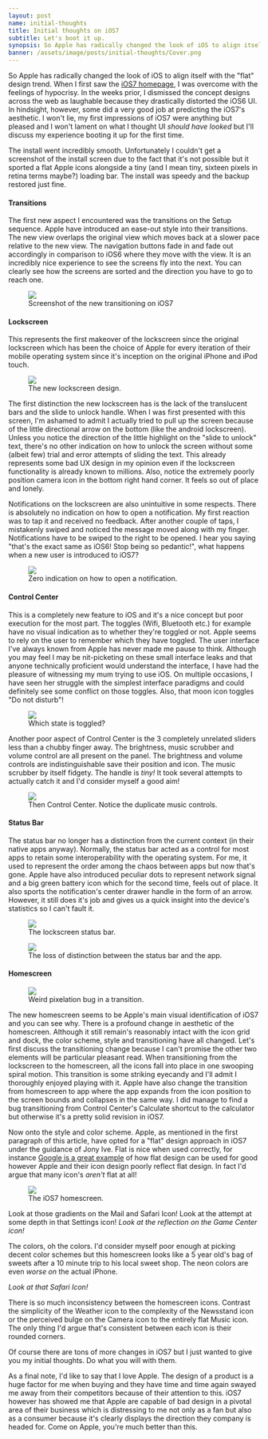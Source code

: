 ```yaml
---
layout: post
name: initial-thoughts
title: Initial thoughts on iOS7
subtitle: Let's boot it up.
synopsis: So Apple has radically changed the look of iOS to align itself with the "flat" design trend. This post explores my initial thoughts on booting up iOS7.
banner: /assets/image/posts/initial-thoughts/Cover.png
---
```


<p>So Apple has radically changed the look of iOS to align itself with the "flat" design trend. When I first saw the <a target="_blank" href="http://www.apple.com/ios/ios7/" rel="nofollow">iOS7 homepage</a>, I was overcome with the feelings of hypocrisy. In the weeks prior, I dismissed the concept designs across the web as laughable because they drastically distorted the iOS6 UI. In hindsight, however, some did a very good job at predicting the iOS7&#39;s aesthetic. I won't lie, my first impressions of iOS7 were anything but pleased and I won't lament on what I thought UI <em>should have looked </em>but I'll discuss my experience booting it up for the first time.</p>
<p>The install went incredibly smooth. Unfortunately I couldn't get a screenshot of the install screen due to the fact that it's not possible but it sported a flat Apple icons alongside a tiny (and I mean tiny, sixteen pixels in retina terms maybe?) loading bar. The install was speedy and the backup restored just fine.</p>

<h4>Transitions</h4>
<p>The first new aspect I encountered was the transitions on the Setup sequence. Apple have introduced an ease-out style into their transitions. The new view overlaps the original view which moves back at a slower pace relative to the new view. The navigation buttons fade in and fade out accordingly in comparison to iOS6 where they move with the view. It is an incredibly nice experience to see the screens fly into the next. You can clearly see how the screens are sorted and the direction you have to go to reach one.</p>

<figure class="smaller">
    <img src="/assets/image/posts/initial-thoughts/0*RAfaA637VdmvYMsW.png">
    <figcaption>Screenshot of the new transitioning on iOS7</figcaption>
</figure>

<h4>Lockscreen</h4>
<p>This represents the first makeover of the lockscreen since the original lockscreen which has been the choice of Apple for every iteration of their mobile operating system since it's inception on the original iPhone and iPod touch.</p>

<figure class="left">
    <img src="/assets/image/posts/initial-thoughts/0*Ey5-dj0w_-lYrHAC.png">
    <figcaption>The new lockscreen design.</figcaption>
</figure>

<p>The first distinction the new lockscreen has is the lack of the translucent bars and the slide to unlock handle. When I was first presented with this screen, I'm ashamed to admit I actually tried to pull up the screen because of the little directional arrow on the bottom (like the android lockscreen). Unless you notice the direction of the little highlight on the "slide to unlock" text, there's no other indication on how to unlock the screen without some (albeit few) trial and error attempts of sliding the text. This already represents some bad UX design in my opinion even if the lockscreen functionality is already known to millions. Also, notice the extremely poorly position camera icon in the bottom right hand corner. It feels so out of place and lonely.</p>

<p>Notifications on the lockscreen are also unintuitive in some respects. There is absolutely no indication on how to open a notification. My first reaction was to tap it and received no feedback. After another couple of taps, I mistakenly swiped and noticed the message moved along with my finger. Notifications have to be swiped to the right to be opened. I hear you saying "that's the exact same as iOS6! Stop being so pedantic!", what happens when a new user is introduced to iOS7?</p>

<figure class="smaller">
    <img src="/assets/image/posts/initial-thoughts/0*U89BpzN_M8w18qcD.jpeg">
    <figcaption>Zero indication on how to open a notification.</figcaption>
</figure>

<h4>Control Center</h4>
<p>This is a completely new feature to iOS and it's a nice concept but poor execution for the most part. The toggles (Wifi, Bluetooth etc.) for example have no visual indication as to whether they're toggled or not. Apple seems to rely on the user to remember which they have toggled. The user interface I've always known from Apple has never made me pause to think. Although you may feel I may be nit-picketing on these small interface leaks and that anyone technically proficient would understand the interface, I have had the pleasure of witnessing my mum trying to use iOS. On multiple occasions, I have seen her struggle with the simplest interface paradigms and could definitely see some conflict on those toggles. Also, that moon icon toggles "Do not disturb"!</p>

<figure class="center">
    <img src="/assets/image/posts/initial-thoughts/0*6TTbXu2rkTaXWcqP.jpeg">
    <figcaption>Which state is toggled?</figcaption>
</figure>

<p>Another poor aspect of Control Center is the 3 completely unrelated sliders less than a chubby finger away. The brightness, music scrubber and volume control are all present on the panel. The brightness and volume controls are indistinguishable save their position and icon. The music scrubber by itself fidgety. The handle is <em>tiny! </em>It took several attempts to actually catch it and I'd consider myself a good aim!</p>

<figure class="smaller">
    <img src="/assets/image/posts/initial-thoughts/0*AmKezHapsErSqEtI.jpeg">
    <figcaption>Then Control Center. Notice the duplicate music controls.</figcaption>
</figure>

<h4>Status Bar</h4>
<p>The status bar no longer has a distinction from the current context (in their native apps anyway). Normally, the status bar acted as a control for most apps to retain some interoperability with the operating system. For me, it used to represent the order among the chaos between apps but now that's gone. Apple have also introduced peculiar dots to represent network signal and a big green battery icon which for the second time, feels out of place. It also sports the notification's center drawer handle in the form of an arrow. However, it still does it's job and gives us a quick insight into the device's statistics so I can't fault it.</p>

<figure class="small">
    <img src="/assets/image/posts/initial-thoughts/0*GSnR7BHzxkcezMrR.jpeg">
    <figcaption>The lockscreen status bar.</figcaption>
</figure>

<figure class="small">
    <img src="/assets/image/posts/initial-thoughts/0*Ymkhr582JsdFgn7Y.jpeg">
    <figcaption>The loss of distinction between the status bar and the app.</figcaption>
</figure>

<h4>Homescreen</h4>

<figure class="right">
    <img src="/assets/image/posts/initial-thoughts/0*srzKs_jxu8IKFjBS.jpeg">
    <figcaption>Weird pixelation bug in a transition.</figcaption>
</figure>

<p>The new homescreen seems to be Apple's main visual identification of iOS7 and you can see why. There is a profound change in aesthetic of the homescreen. Although it still remain's reasonably intact with the icon grid and dock, the color scheme, style and transitioning have all changed. Let's first discuss the transitioning change because I can't promise the other two elements will be particular pleasant read. When transitioning from the lockscreen to the homescreen, all the icons fall into place in one swooping spiral motion. This transition is some striking eyecandy and I'll admit I thoroughly enjoyed playing with it. Apple have also change the transition from homescreen to app where the app expands from the icon position to the screen bounds and collapses in the same way. I did manage to find a bug transitioning from Control Center's Calculate shortcut to the calculator but otherwise it's a pretty solid revision in iOS7.</p>

<p>Now onto the style and color scheme. Apple, as mentioned in the first paragraph of this article, have opted for a "flat" design approach in iOS7 under the guidance of Jony Ive. Flat is nice when used correctly, for instance <a target="_blank" href="http://www.behance.net/gallery/Google-Visual-Assets-Guidelines-Part-1/9028077" rel="nofollow">Google is a great example</a> of how flat design can be used for good however Apple and their icon design poorly reflect flat design. In fact I'd argue that many icon's <em>aren't </em>flat at all!</p>

<figure class="">
    <img src="/assets/image/posts/initial-thoughts/0*Q_RI8XKpUmIcs8ia.png">
    <figcaption>The iOS7 homescreen.</figcaption>
</figure>

<p>Look at those gradients on the Mail and Safari Icon! Look at the attempt at some depth in that Settings icon! <em>Look at the reflection on the Game Center icon!</em></p>

<p>The colors, oh the colors. I'd consider myself poor enough at picking decent color schemes but this homescreen looks like a 5 year old's bag of sweets after a 10 minute trip to his local sweet shop. The neon colors are even <em>worse on </em>the actual iPhone.</p>
<p><em>Look at that Safari Icon!</em></p>

<p>There is so much inconsistency between the homescreen icons. Contrast the simplicity of the Weather icon to the complexity of the Newsstand icon or the perceived bulge on the Camera icon to the entirely flat Music icon. The only thing I'd argue that's consistent between each icon is their rounded corners.</p>

<p>Of course there are tons of more changes in iOS7 but I just wanted to give you my initial thoughts. Do what you will with them.</p>

<p>As a final note, I'd like to say that I love Apple. The design of a product is a huge factor for me when buying and they have time and time again swayed me away from their competitors because of their attention to this. iOS7 however has showed me that Apple are capable of bad design in a pivotal area of their business which is distressing to me not only as a fan but also as a consumer because it's clearly displays the direction they company is headed for. Come on Apple, you're much better than this.</p>